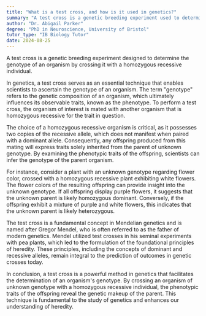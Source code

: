 ```yaml
---
title: "What is a test cross, and how is it used in genetics?"
summary: "A test cross is a genetic breeding experiment used to determine an organism's genotype by crossing it with a homozygous recessive individual."
author: "Dr. Abigail Parker"
degree: "PhD in Neuroscience, University of Bristol"
tutor_type: "IB Biology Tutor"
date: 2024-08-25
---
```


A test cross is a genetic breeding experiment designed to determine the genotype of an organism by crossing it with a homozygous recessive individual.

In genetics, a test cross serves as an essential technique that enables scientists to ascertain the genotype of an organism. The term "genotype" refers to the genetic composition of an organism, which ultimately influences its observable traits, known as the phenotype. To perform a test cross, the organism of interest is mated with another organism that is homozygous recessive for the trait in question.

The choice of a homozygous recessive organism is critical, as it possesses two copies of the recessive allele, which does not manifest when paired with a dominant allele. Consequently, any offspring produced from this mating will express traits solely inherited from the parent of unknown genotype. By examining the phenotypic traits of the offspring, scientists can infer the genotype of the parent organism.

For instance, consider a plant with an unknown genotype regarding flower color, crossed with a homozygous recessive plant exhibiting white flowers. The flower colors of the resulting offspring can provide insight into the unknown genotype. If all offspring display purple flowers, it suggests that the unknown parent is likely homozygous dominant. Conversely, if the offspring exhibit a mixture of purple and white flowers, this indicates that the unknown parent is likely heterozygous.

The test cross is a fundamental concept in Mendelian genetics and is named after Gregor Mendel, who is often referred to as the father of modern genetics. Mendel utilized test crosses in his seminal experiments with pea plants, which led to the formulation of the foundational principles of heredity. These principles, including the concepts of dominant and recessive alleles, remain integral to the prediction of outcomes in genetic crosses today.

In conclusion, a test cross is a powerful method in genetics that facilitates the determination of an organism's genotype. By crossing an organism of unknown genotype with a homozygous recessive individual, the phenotypic traits of the offspring reveal the genetic makeup of the parent. This technique is fundamental to the study of genetics and enhances our understanding of heredity.
    